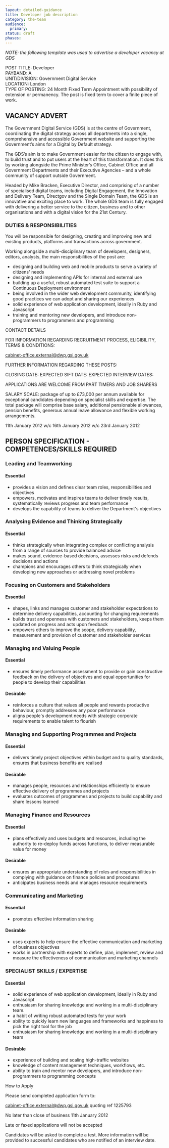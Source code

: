 ```yaml
---
layout: detailed-guidance
title: Developer job description
category: the-team
audience:
  primary:
status: draft
phases:
---
```


*NOTE: the following template was used to advertise a developer vacancy at GDS*

POST TITLE:              Developer            
PAYBAND:                 A     
UNIT/DIVISION:           Government Digital Service                     
LOCATION:                London      
TYPE OF POSTING:         24 Month Fixed Term Appointment with possibility of extension or permanency. The post is fixed term to cover a finite piece of work.    


## VACANCY ADVERT

The Government Digital Service (GDS) is at the centre of Government, coordinating the digital
strategy across all departments into a single, comprehensive and accessible Government
website and supporting the Government’s aims for a Digital by Default strategy.

The GDS’s aim is to make Government easier for the citizen to engage with, to build trust and
to put users at the heart of this transformation. It does this by working alongside the Prime
Minister’s Office, Cabinet Office and all Government Departments and their Executive Agencies
– and a whole community of support outside Government.

Headed by Mike Bracken, Executive Director, and comprising of a number of specialised digital
teams, including Digital Engagement, the Innovation and Delivery Team, Directgov and the
Single Domain Team, the GDS is an innovative and exciting place to work. The whole GDS
team is fully engaged with delivering a better service to the citizen, business and to other
organisations and with a digital vision for the 21st Century.

### DUTIES & RESPONSIBILITIES

You will be responsible for designing, creating and improving new and existing products, platforms and transactions across government.

Working alongside a multi-disciplinary team of developers, designers, editors, analysts, the main responsibilities of the post are:

* designing and building web and mobile products to serve a variety of citizens' needs
* designing and implementing APIs for internal and external use
* building up a useful, robust automated test suite to support a Continuous Deployment environment
* being involved in the wider web development community, identifying good practices we can adopt and sharing our experiences
* solid experience of web application development, ideally in Ruby and Javascript
* training and mentoring new developers, and introduce non-programmers to programmers and programming

CONTACT DETAILS

FOR INFORMATION REGARDING RECRUITMENT PROCESS, ELIGIBILITY, TERMS & CONDITIONS:

cabinet-office.external@dwp.gsi.gov.uk

FURTHER INFORMATION REGARDING THESE POSTS:

CLOSING DATE:
EXPECTED SIFT DATE:
EXPECTED INTERVIEW DATES:

APPLICATIONS ARE WELCOME FROM PART TIMERS AND JOB SHARERS

SALARY SCALE: package of up to £73,000 per annum available for exceptional candidates depending on specialist skills and expertise. The total package will comprise base salary, additional pensionable allowances, pension
benefits, generous annual leave allowance and flexible working arrangements.

11th January 2012
w/c 16th January 2012
w/c 23rd January 2012

## PERSON SPECIFICATION - COMPETENCES/SKILLS REQUIRED

### Leading and Teamworking

#### Essential
* provides a vision and defines clear team roles, responsibilities and objectives
* empowers, motivates and inspires teams to deliver timely results, systematically reviews progress and team performance
* develops the capability of teams to deliver the Department's objectives

### Analysing Evidence and Thinking Strategically

#### Essential
* thinks strategically when integrating complex or conflicting analysis from a range of sources to provide balanced advice
* makes sound, evidence-based decisions, assesses risks and defends decisions and actions
* champions and encourages others to think strategically when developing new approaches or addressing novel problems

### Focusing on Customers and Stakeholders

#### Essential
* shapes, links and manages customer and stakeholder expectations to determine delivery capabilities, accounting for changing requirements
* builds trust and openness with customers and stakeholders, keeps them updated on progress and acts upon feedback
* empowers others to improve the scope, delivery capability, measurement and provision of customer and stakeholder services

### Managing and Valuing People

#### Essential
* ensures timely performance assessment to provide or gain constructive feedback on the delivery of objectives and equal opportunities for people to develop their capabilities

#### Desirable
* reinforces a culture that values all people and rewards productive behaviour, promptly addresses any poor performance
* aligns people's development needs with strategic corporate requirements to enable talent to flourish

### Managing and Supporting Programmes and Projects

#### Essential
* delivers timely project objectives within budget and to quality standards, ensures that business benefits are realised

#### Desirable
* manages people, resources and relationships efficiently to ensure effective delivery of programmes and projects
* evaluates outcomes of programmes and projects to build capability and share lessons learned

### Managing Finance and Resources

#### Essential 
* plans effectively and uses budgets and resources, including the authority to re-deploy funds across functions, to deliver measurable value for money

#### Desirable
* ensures an appropriate understanding of roles and responsibilities in complying with guidance on finance policies and procedures
* anticipates business needs and manages resource requirements

### Communicating and Marketing

#### Essential
* promotes effective information sharing

#### Desirable
* uses experts to help ensure the effective communication and marketing of business objectives
* works in partnership with experts to define, plan, implement, review and measure the effectiveness of communication and marketing channels

### SPECIALIST SKILLS / EXPERTISE

#### Essential
* solid experience of web application development, ideally in Ruby and Javascript
* enthusiasm for sharing knowledge and working in a multi-disciplinary team.
* a habit of writing robust automated tests for your work
* ability to quickly learn new languages and frameworks and happiness to pick the right tool for the job
* enthusiasm for sharing knowledge and working in a multi-disciplinary team

#### Desirable
* experience of building and scaling high-traffic websites
* knowledge of content management techniques, workflows, etc.
* ability to train and mentor new developers, and introduce non-programmers to programming concepts

How to Apply

Please send completed application form to:

cabinet-office.external@dwp.gsi.gov.uk quoting ref 1225793

No later than close of business 11th January 2012

Late or faxed applications will not be accepted

Candidates will be asked to complete a test. More information will be provided to successful
candidates who are notified of an interview date.

